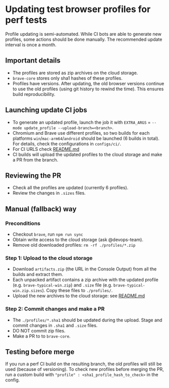 # Updating test browser profiles for perf tests

Profile updating is semi-automated. While CI bots are able to generate new profiles, some actions should be done manually.
The recommended update interval is once a month.

## Important details

* The profiles are stored as zip archives on the cloud storage.
* `brave-core` stores only sha1 hashes of these profiles.
* Profiles have versions. After updating, the old browser versions continue to use the old profiles (using git history to rewind the time). This ensures build reproducibility.

## Launching update CI jobs

* To generate an updated profile, launch the job it with `EXTRA_ARGS` = `--mode update_profile --upload-branch=<branch>`.
* Chromium and Brave use different profiles, so two builds for each platforms `win`/`mac-arm64`/`android` should be launched (6 builds in total). For details, check the configurations in `configs/ci/`.
* For CI URLS check [README.md](./README.md)
* CI builds will upload the updated profiles to the cloud storage and make a PR from the branch.

## Reviewing the PR

* Check all the profiles are updated (currently 6 profiles).
* Review the changes in `.sizes` files.

## Manual (fallback) way

### Preconditions

* Checkout `brave`, run `npm run sync`
* Obtain write access to the cloud storage (ask @devops-team).
* Remove old downloaded profiles: `rm -rf ./profiles/*.zip`

### Step 1: Upload to the cloud storage

* Download `artifacts.zip` (the URL in the Console Output) from all the builds and extract them.
* Each unpacked artifact contains a zip archive with the updated profile (e.g. `brave-typical-win.zip`) and `.size` file (e.g. `brave-typical-win.zip.sizes`). Copy these files to `./profiles/`.
* Upload the new archives to the cloud storage: see [README.md](./README.md)

### Step 2: Commit changes and make a PR

* The `./profiles/*.sha1` should be updated during the upload. Stage and commit changes in `.sha1` and `.size` files.
* DO NOT commit zip files.
* Make a PR to to `brave-core`.

## Testing before merge

If you run a perf CI build on the resulting branch, the old profiles will still be used (because of versioning).
To check new profiles before merging the PR, run a custom build with `"profile" : <sha1_profile_hash_to_check>` in the config.
